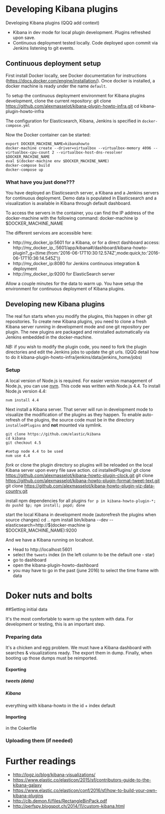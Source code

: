 # Developing Kibana plugins

Developing Kibana plugins (QQQ add context)
* Kibana in dev mode for local plugin development. Plugins refreshed upon save.
* Continuous deployment tested locally. Code deployed upon commit via Jenkins listening to git events.

## Continuous deployment setup

First install Docker locally, see Docker documentation for instructions (https://docs.docker.com/engine/installation/).
Once docker is installed, a docker machine is ready under the name `default`.

To setup the continuous deployment environment for Kibana plugins development, clone the current repository:
	git clone https://github.com/alexmasselot/kibana-plugin-howto-infra.git
	cd kibana-plugin-howto-infra

The configuration for Elasticsearch, Kibana, Jenkins  is specified in `docker-compose.yml`

Now the Docker container can be started:

    export DOCKER_MACHINE_NAME=kibanahowto
	docker-machine create --driver=virtualbox --virtualbox-memory 4096 --virtualbox-cpu-count 2 --virtualbox-host-dns-resolver $DOCKER_MACHINE_NAME
	eval $(docker-machine env $DOCKER_MACHINE_NAME)
	docker-compose build
	docker-compose up


### What have you just done???

You have deployed an Elasticsearch server, a Kibana and a Jenkins servers for continuous deployment.
Demo data is populated in Elasticsearch and a visualization is available in Kibana through default dashboard.

To access the servers in the container, you can find the IP address of the docker-machine with the following command:
	docker-machine ip $DOCKER_MACHINE_NAME

The different services are accessible here:

 * http://my_docker_ip:5601 for a Kibana, or for a direct dashboard access:  http://my_docker_ip_:5601/app/kibana#/dashboard/kibana-howto-plugin?_g=(time:(from:'2016-06-17T10:30:12.574Z',mode:quick,to:'2016-06-17T10:36:14.545Z'))
 * http://my_docker_ip:8080 for Jenkins continuous integration & deployment
 * http://my_docker_ip:9200 for ElasticSearch server

Allow a couple minutes for the data to warm up.
You have setup the environment for continuous deployment of Kibana plugins.


## Developing new Kibana plugins

The real fun starts when you modify the plugins, this happen in other git repositories.
To create new Kibana plugins, you need to clone a fresh Kibana server running in development mode and one git repository per plugin. The new plugins are packaged and reinstalled automatically via Jenkins embedded in the docker-machine.

*NB:* if you wish to modify the plugin code, you need to fork the plugin directories and edit the Jenkins jobs to update the git urls. (QQQ detail how to do it kibana-plugin-howto-infra/jenkins/data/jenkins_home/jobs)

### Setup

A local version of Node.js is required. For easier version management of Node.js, you can use [nvm](https://github.com/creationix/nvm#install-script).
This code was written with Node.js 4.4.
To install Node.js version 4.4:

    nvm install 4.4

Next install a Kibana server. That server will run in development mode to visualize the modification of the plugins as they happen. To enable auto-refresh of the plugins, the source code must be in the directory `installedPlugins` and **not** mounted via symlink.

	git clone https://github.com/elastic/kibana
	cd kibana
	git checkout 4.5

	#setup node 4.4 to be used
	nvm use 4.4

*fork* or clone the plugin directory so plugins will be reloaded on the local Kibana server upon every file save action.
	cd installedPlugins/
	git clone https://github.com/alexmasselot/kibana-howto-plugin-clock.git
	git clone https://github.com/alexmasselot/kibana-howto-plugin-format-tweet-text.git
	git clone https://github.com/alexmasselot/kibana-howto-plugin-viz-data-country.git

install npm dependencies for all plugins
	`for p in kibana-howto-plugin-*; do pushd $p; npm install; popd; done`


start the local Kibana in development mode (autorefresh the plugins when source changes)
	cd ..
	npm install
	bin/kibana --dev --elasticsearch=http://$(docker-machine ip $DOCKER_MACHINE_NAME):9200

And we have a Kibana running on locahost.

  * Head to http://localhost:5601
  * select the `tweets` index (in the left column to be the default one - star)
  * go to dashboard
  * open the kibana-plugin-howto-dashboard
  * you may have to go in the past (june 2016) to select the time frame with data


# Doker nuts and bolts

##Setting initial data

It's the most comfortable to warm up the system with data. For development or testing, this is an important step.

### Preparing data

It's a chicken and egg problem.
We must have a Kibana dashboard with searches & visualizations ready. The export them in dump. Finally, when booting up those dumps must be reimported.

#### Exporting
##### tweets (data)

##### Kibana
everything with kibana-howto in the id + index default

#### Importing
in the Cokerfile

### Uploading them (if needed)

# Further readings

 * http://logz.io/blog/kibana-visualizations/
 * https://www.elastic.co/elasticon/2015/sf/contributors-guide-to-the-kibana-galaxy
 * https://www.elastic.co/elasticon/conf/2016/sf/how-to-build-your-own-kibana-plugins
 * http://clb.demon.fi/files/RectangleBinPack.pdf
 * http://perfspy.blogspot.ch/2014/11/custom-kibana.html
